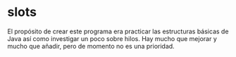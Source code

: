 # slots
El propósito de crear este programa era practicar las estructuras básicas de Java así como investigar un poco sobre hilos. 
Hay mucho que mejorar y mucho que añadir, pero de momento no es una prioridad.
